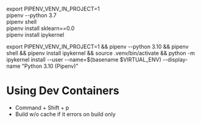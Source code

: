 export PIPENV_VENV_IN_PROJECT=1  
pipenv --python 3.7  
pipenv shell  
pipenv install sklearn==0.0  
pipenv install ipykernel  


export PIPENV_VENV_IN_PROJECT=1 && pipenv --python 3.10 && pipenv shell && pipenv install ipykernel && source .venv/bin/activate && python -m ipykernel install --user --name=$(basename $VIRTUAL_ENV) --display-name "Python 3.10 (Pipenv)"


# Using Dev Containers

- Command + Shift + p
- Build w/o cache if it errors on build only
